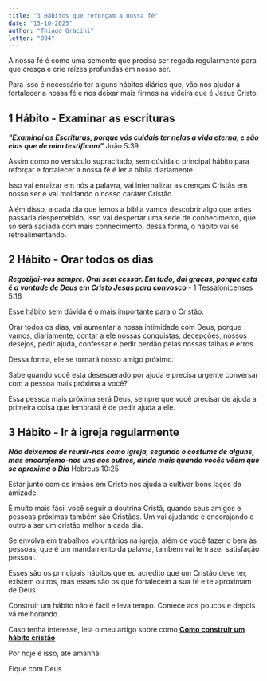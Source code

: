 ```yaml
---
title: "3 Hábitos que reforçam a nossa fé"
date: "15-10-2025"
author: "Thiago Gracini"
letter: "004"
---
```


A nossa fé é como uma semente que precisa ser regada regularmente para que cresça e crie raízes profundas em nosso ser.

Para isso é necessário ter alguns hábitos diários que, vão nos ajudar a fortalecer a nossa fé e nos deixar mais firmes na videira que é Jesus Cristo.

## 1 Hábito - Examinar as escrituras

**_"Examinai as Escrituras, porque vós cuidais ter nelas a vida eterna, e são elas que de mim testificam"_** João 5:39

Assim como no versículo supracitado, sem dúvida o principal hábito para reforçar e fortalecer a nossa fé é ler a bíblia diariamente.

Isso vai enraizar em nós a palavra, vai internalizar as crenças Cristãs em nosso ser e vai moldando o nosso caráter Cristão.

Além disso, a cada dia que lemos a bíblia vamos descobrir algo que antes passaria despercebido, isso vai despertar uma sede de conhecimento, que só será saciada com mais conhecimento, dessa forma, o hábito vai se retroalimentando.

## 2 Hábito - Orar todos os dias

**_Regozijai-vos sempre. Orai sem cessar. Em tudo, dai graças, porque esta é a vontade de Deus em Cristo Jesus para convosco_** - 1 Tessalonicenses 5:16

Esse hábito sem dúvida é o mais importante para o Cristão.

Orar todos os dias, vai aumentar a nossa intimidade com Deus,
porque vamos, diariamente, contar a ele nossas conquistas, decepções, nossos desejos, pedir ajuda, confessar e pedir perdão pelas nossas falhas e erros.

Dessa forma, ele se tornará nosso amigo próximo.

Sabe quando você está desesperado por ajuda e precisa urgente conversar com a pessoa mais próxima a você?

Essa pessoa mais próxima será Deus, sempre que você precisar de ajuda a primeira coisa que lembrará é de pedir ajuda a ele.

## 3 Hábito - Ir à igreja regularmente

**_Não deixemos de reunir-nos como igreja, segundo o costume de alguns, mas encorajemo-nos uns aos outros, ainda mais quando vocês vêem que se aproxima o Dia_** Hebreus 10:25

Estar junto com os irmãos em Cristo nos ajuda a cultivar bons laços de amizade.

É muito mais fácil você seguir a doutrina Cristã, quando seus amigos e pessoas próximas também são Cristãos. Um vai ajudando e encorajando o outro a ser um cristão melhor a cada dia.

Se envolva em trabalhos voluntários na igreja, além de você fazer o bem às pessoas, que é um mandamento da palavra, também vai te trazer satisfação pessoal.

Esses são os principais hábitos que eu acredito que um Cristão deve ter, existem outros, mas esses são os que fortalecem a sua fé e te aproximam de Deus.

Construir um hábito não é fácil e leva tempo. Comece aos poucos e depois vá melhorando.

Caso tenha interesse, leia o meu artigo sobre como **[Como construir um hábito cristão](/cartas/como-construir-um-habito-cristao)**

Por hoje é isso, até amanhã!

Fique com Deus
